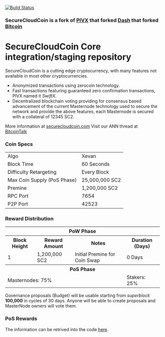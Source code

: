 
[![Build Status](https://travis-ci.org/securecloudcoin-project/securecloudcoin.svg?branch=master)](https://travis-ci.org/securecloudcoin-project/securecloudcoin) 


### SecureCloudCoin is a fork of [PIVX](https://github.com/PIVX-Project/PIVX) that forked [Dash](https://github.com/dashpay/dash) that forked [Bitcoin](https://github.com/bitcoin/bitcoinp)

# SecureCloudCoin Core integration/staging repository


SecureCloudCoin is a cutting edge cryptocurrency, with many features not available in most other cryptocurrencies.
- Anonymized transactions using zerocoin technology.
- Fast transactions featuring guaranteed zero confirmation transactions, PIVX named it _SwiftX_.
- Decentralized blockchain voting providing for consensus based advancement of the current Masternode
  technology used to secure the network and provide the above features, each Masternode is secured
  with a collateral of 12345 SC2.

More information at [securecloudcoin.com](https://securecloudcoin.com) Visit our ANN thread at [BitcoinTalk](http://www.bitcointalk.org/index.php)


### Coin Specs
<table>
<tr><td>Algo</td><td>Xevan</td></tr>
<tr><td>Block Time</td><td>60 Seconds</td></tr>
<tr><td>Difficulty Retargeting</td><td>Every Block</td></tr>
<tr><td>Max Coin Supply (PoS Phase)</td><td>25,000,000 SC2</td></tr>
<tr><td>Premine</td><td>1,200,000 SC2</td></tr>
<tr><td>RPC Port</td><td>7654</td></tr>
<tr><td>P2P Port</td><td>42523</td></tr>
</table>


### Reward Distribution

<table>
<th colspan=4>PoW Phase</th>
<tr><th>Block Height</th><th>Reward Amount</th><th>Notes</th><th>Duration (Days)</th></tr>
<tr><td>1</td><td>1,200,000 SC2</td><td>Initial Premine for Coin Swap</td><td>0 Days</td></tr>
<tr><th colspan=4>PoS Phase</th></tr>
<td colspan=3>Masternodes: 75%</td><td>Stakers: 25%</td></tr>
</table>

Governance proposals (Budget) will be usable starting from _superblock_ **100,000** in cycles of 30 days. Anyone will be able to create proposals and MasterNode owners will vote them.

### PoS Rewards 

The information can be retrived into the code [here](https://github.com/securecloudcoin-project/securecloudcoin/blob/master/src/main.cpp#L2131-L2158). 

